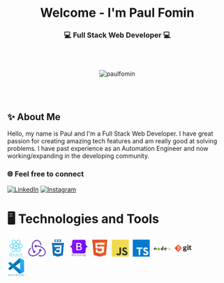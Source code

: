 <h1 align="center">Welcome - I'm Paul Fomin</h1>
<h3 align="center">💻 Full Stack Web Developer 💻</h3>
<br>
<br>
<p align="center"> <img src="https://komarev.com/ghpvc/?username=fomin2000&label=Profile%20views&color=0e75b6&style=flat" alt="paulfomin" /> </p>
<br>
<br>

## ✨ About Me

Hello, my name is Paul and I'm a Full Stack Web Developer. I have great passion for creating amazing tech features and am really good at solving problems. I have past experience as an Automation Engineer and now working/expanding in the developing community.


### 🌐 Feel free to connect
[![LinkedIn](https://img.shields.io/badge/LinkedIn-%230077B5.svg?logo=linkedin&logoColor=white)](https://www.linkedin.com/in/paul-fomin-233233236/) [![Instagram](https://img.shields.io/badge/Instagram-%23E4405F.svg?logo=Instagram&logoColor=white)](https://www.instagram.com/fominpasha___/) 


# 🖥 Technologies and Tools
<div>
  <img src="https://github.com/devicons/devicon/blob/master/icons/react/react-original-wordmark.svg" title="React" alt="React" width="40" height="40"/>&nbsp;
  <img src="https://github.com/devicons/devicon/blob/master/icons/redux/redux-original.svg" title="Redux" alt="Redux " width="40" height="40"/>&nbsp;
  <img src="https://github.com/devicons/devicon/blob/master/icons/css3/css3-plain-wordmark.svg"  title="CSS3" alt="CSS" width="40" height="40"/>&nbsp;
  <img src="https://github.com/devicons/devicon/blob/master/icons/bootstrap/bootstrap-original-wordmark.svg"  title="CSS3" alt="CSS" width="40" height="40"/>&nbsp;
  <img src="https://github.com/devicons/devicon/blob/master/icons/html5/html5-original.svg" title="HTML5" alt="HTML" width="40" height="40"/>&nbsp;
  <img src="https://github.com/devicons/devicon/blob/master/icons/javascript/javascript-original.svg" title="JavaScript" alt="JavaScript" width="40" height="40"/>&nbsp;
  <img src="https://github.com/devicons/devicon/blob/master/icons/typescript/typescript-original.svg" title="TypeScript" alt="TypeScript" width="40" height="40"/>&nbsp;
  <img src="https://github.com/devicons/devicon/blob/master/icons/nodejs/nodejs-original-wordmark.svg" title="NodeJS" alt="NodeJS" width="40" height="40"/>&nbsp;
  <img src="https://github.com/devicons/devicon/blob/master/icons/git/git-original-wordmark.svg" title="Git" **alt="Git" width="40" height="40"/>
</div>
  <img src="https://github.com/devicons/devicon/blob/master/icons/vscode/vscode-original-wordmark.svg" title="VSCode" **alt="VS Code" width="40" height="40"/>
</div>


